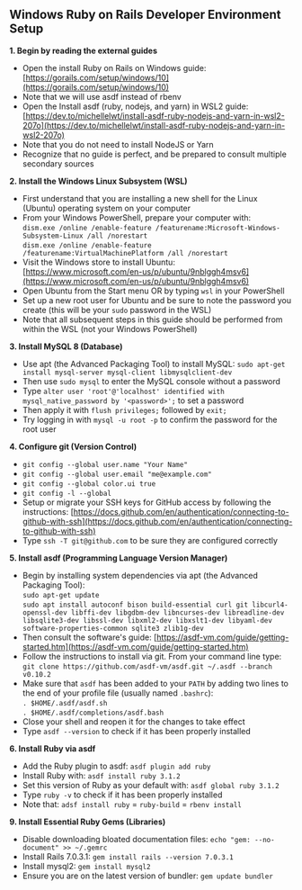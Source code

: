 ## Windows Ruby on Rails Developer Environment Setup

**1. Begin by reading the external guides**

- Open the install Ruby on Rails on Windows guide:\
  [https://gorails.com/setup/windows/10](https://gorails.com/setup/windows/10)
- Note that we will use asdf instead of rbenv
- Open the Install asdf (ruby, nodejs, and yarn) in WSL2 guide:\
  [https://dev.to/michellelwt/install-asdf-ruby-nodejs-and-yarn-in-wsl2-207o](https://dev.to/michellelwt/install-asdf-ruby-nodejs-and-yarn-in-wsl2-207o)
- Note that you do not need to install NodeJS or Yarn
- Recognize that no guide is perfect, and be prepared to consult multiple secondary sources

**2. Install the Windows Linux Subsystem (WSL)**

- First understand that you are installing a new shell for the Linux (Ubuntu) operating system on your computer
- From your Windows PowerShell, prepare your computer with:\
  `dism.exe /online /enable-feature /featurename:Microsoft-Windows-Subsystem-Linux /all /norestart`\
  `dism.exe /online /enable-feature /featurename:VirtualMachinePlatform /all /norestart`
- Visit the Windows store to install Ubuntu: [https://www.microsoft.com/en-us/p/ubuntu/9nblggh4msv6](https://www.microsoft.com/en-us/p/ubuntu/9nblggh4msv6)
- Open Ubuntu from the Start menu OR by typing `wsl` in your PowerShell
- Set up a new root user for Ubuntu and be sure to note the password you create (this will be your `sudo` password in the WSL)
- Note that all subsequent steps in this guide should be performed from within the WSL (not your Windows PowerShell)

**3. Install MySQL 8 (Database)**

- Use apt (the Advanced Packaging Tool) to install MySQL: `sudo apt-get install mysql-server mysql-client libmysqlclient-dev`
- Then use `sudo mysql` to enter the MySQL console without a password
- Type `alter user 'root'@'localhost' identified with mysql_native_password by '<password>';` to set a password
- Then apply it with `flush privileges;` followed by `exit;`
- Try logging in with `mysql -u root -p` to confirm the password for the root user

**4. Configure git (Version Control)**

- `git config --global user.name "Your Name"`
- `git config --global user.email "me@example.com"`
- `git config --global color.ui true`
- `git config -l --global`
- Setup or migrate your SSH keys for GitHub access by following the instructions: [https://docs.github.com/en/authentication/connecting-to-github-with-ssh](https://docs.github.com/en/authentication/connecting-to-github-with-ssh)
- Type `ssh -T git@github.com` to be sure they are configured correctly

**5. Install asdf (Programming Language Version Manager)**

- Begin by installing system dependencies via apt (the Advanced Packaging Tool):\
  `sudo apt-get update`\
  `sudo apt install autoconf bison build-essential curl git libcurl4-openssl-dev libffi-dev libgdbm-dev libncurses-dev libreadline-dev libsqlite3-dev libssl-dev libxml2-dev libxslt1-dev libyaml-dev software-properties-common sqlite3 zlib1g-dev`
- Then consult the software's guide: [https://asdf-vm.com/guide/getting-started.htm](https://asdf-vm.com/guide/getting-started.htm)
- Follow the instructions to install via git. From your command line type:\
  `git clone https://github.com/asdf-vm/asdf.git ~/.asdf --branch v0.10.2`
- Make sure that `asdf` has been added to your `PATH` by adding two lines to the end of your profile file (usually named `.bashrc`):\
   `. $HOME/.asdf/asdf.sh`\
   `. $HOME/.asdf/completions/asdf.bash`
- Close your shell and reopen it for the changes to take effect   
- Type `asdf --version` to check if it has been properly installed

**6. Install Ruby via asdf**

- Add the Ruby plugin to asdf: `asdf plugin add ruby`
- Install Ruby with: `asdf install ruby 3.1.2`
- Set this version of Ruby as your default with: `asdf global ruby 3.1.2`
- Type `ruby -v` to check if it has been properly installed
- Note that: `adsf install ruby` = `ruby-build` = `rbenv install`

**9. Install Essential Ruby Gems (Libraries)**

- Disable downloading bloated documentation files: `echo "gem: --no-document" >> ~/.gemrc`
- Install Rails 7.0.3.1: `gem install rails --version 7.0.3.1`
- Install mysql2: `gem install mysql2`
- Ensure you are on the latest version of bundler: `gem update bundler`
